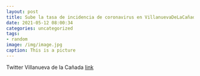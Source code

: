 ```yaml
---
layout: post
title: Sube la tasa de incidencia de coronavirus en VillanuevaDeLaCañada. 🙏 Mucha prudencia.🙏 Respetemos las medidas de prevención...
date: 2021-05-12 08:00:34
categories: uncategorized
tags:
- random
image: /img/image.jpg
caption: This is a picture
---
```

Twitter Villanueva de la Cañada [link](https://twitter.com/AytoVDLCanada/status/1392169887515258880)

